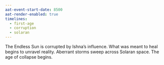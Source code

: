 ```yaml
---
aat-event-start-date: 8500
aat-render-enabled: true
timelines:
  - first-age
  - corruption
  - solaran
---
```


The Endless Sun is corrupted by Ishna’s influence. What was meant to heal begins to unravel reality. Aberrant storms sweep across Solaran space. The age of collapse begins.
